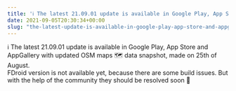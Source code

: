 ```yaml
---
title: 'ℹ️ The latest 21.09.01 update is available in Google Play, App Store and AppGallery with updated OSM maps 🗺️ data snapshot, made on 25th of August.'
date: 2021-09-05T20:30:34+00:00
slug: "the-latest-update-is-available-in-google-play-app-store-and-appgallery-with-updated-osm-maps-data-snapshot-made-on-25th-of-august"
---
```


ℹ️ The latest 21.09.01 update is available in Google Play, App Store and AppGallery with updated OSM maps 🗺️ data snapshot, made on 25th of August.  
FDroid version is not available yet, because there are some build issues. But with the help of the community they should be resolved soon 🤞